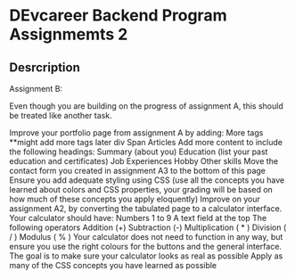 # DEvcareer Backend Program Assignmemts 2

## Desrcription

Assignment B:

Even though you are building on the progress of assignment A, this should be treated like another task.

Improve your portfolio page from assignment A by adding:
More tags **might add more tags later
div
Span
Articles
Add more content to include the following headings:
Summary (about you)
Education (list your past education and certificates)
Job Experiences
Hobby
Other skills
Move the contact form you created in assignment A3 to the bottom of this page
Ensure you add adequate styling using CSS (use all the concepts you have learned about colors and CSS properties, your grading will be based on how much of these concepts you apply eloquently)
Improve on your assignment A2, by converting the tabulated page to a calculator interface. Your calculator should have:
Numbers 1 to 9
A text field at the top
The following operators
Addition (+)
Subtraction (-)
Multiplication ( * )
Division ( / )
Modulus ( % )
Your calculator does not need to function in any way, but ensure you use the right colours for the buttons and the general interface. The goal is to make sure your calculator looks as real as possible
Apply as many of the CSS concepts you have learned as possible
